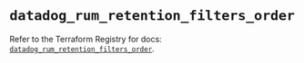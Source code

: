 # `datadog_rum_retention_filters_order`

Refer to the Terraform Registry for docs: [`datadog_rum_retention_filters_order`](https://registry.terraform.io/providers/datadog/datadog/3.72.0/docs/resources/rum_retention_filters_order).

